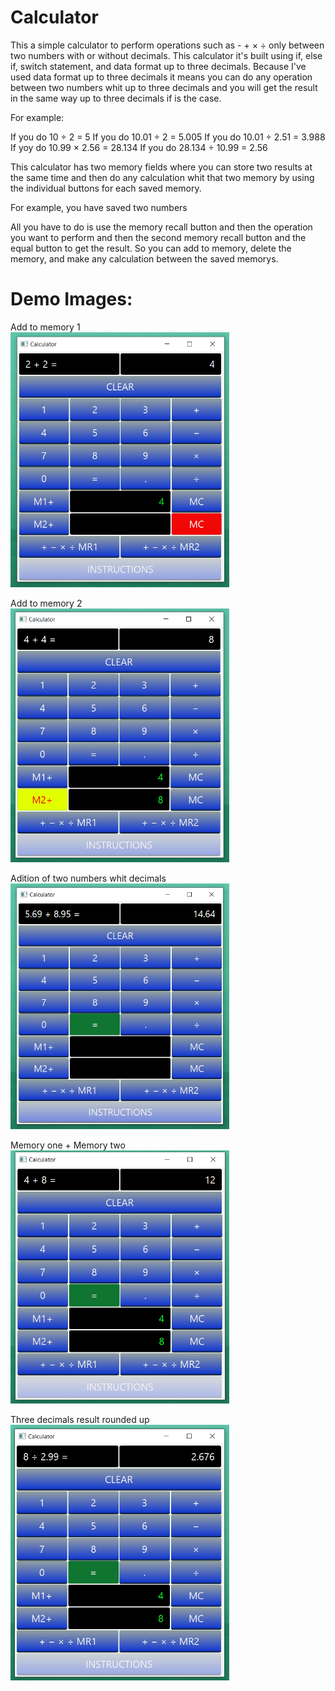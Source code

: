 # Calculator

This a simple calculator to perform operations such as   -  +  ×  ÷  only between two numbers with or without decimals.
This calculator it's built using if, else if, switch statement, and data format up to three decimals.
Because I've used data format up to three decimals it means you can do any operation between two numbers whit up to three decimals
and you will get the result in the same way up to three decimals if is the case.

For example:

If you do 10 ÷ 2 = 5
If you do 10.01 ÷ 2 = 5.005
If you do 10.01 ÷ 2.51 = 3.988
If yoy do 10.99 × 2.56 = 28.134
If you do 28.134 ÷ 10.99 = 2.56

This calculator has two memory fields where you can store two results at the same time and then do any calculation whit that two memory
by using the individual buttons for each saved memory.

For example, you have saved two numbers

All you have to do is use the memory recall button and then the operation you want to perform and then the second memory recall button
and the equal button to get the result.
So you can add to memory, delete the memory, and make any calculation between the saved memorys.

# Demo Images:

Add to memory 1  <br>
<img src="images/addtomemory1.png" width="350"><br>

Add to memory 2  <br>
<img src="images/addtomemory2.png" width="350"><br>

Adition of two numbers whit decimals <br>
<img src="images/additionoftwonumberswhitdecimals.png" width="350"><br>

Memory one + Memory two <br>
<img src="images/memory1plusmemory2.png" width="350"><br>

Three decimals result rounded up <br>
<img src="images/threedecimalrezult.png" width="350">
